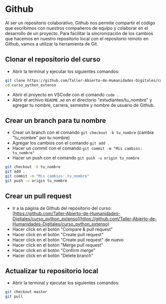 # Github

Al ser un repositorio colaborativo, Github nos permite compartir el código que escribimos con nuestros compañeros de equipo y colaborar en el desarrollo de un proyecto. Para facilitar la sincronización de los cambios que hacemos en nuestro repositorio local con el repositorio remoto en Github, vamos a utilizar la herramienta de Git.

## Clonar el repositorio del curso

* Abrir la terminal y ejecutar los siguientes comandos:

```bash
git clone https://github.com/Taller-Abierto-de-Humanidades-Digitales/curso_python_extenso.git
cd curso_python_extenso
```

* Abrir el proyecto en VSCode con el comando `code .`
* Abrir el archivo `README.md` en el directorio "estudiantes/tu_nombre" y agregar tu nombre, carrera, semestre y nombre de usuario de Github.

## Crear un branch para tu nombre

* Crear un branch con el comando `git checkout -b tu_nombre` (cambia "tu_nombre" por tu nombre)
* Agregar los cambios con el comando `git add .`
* Hacer un commit con el comando `git commit -m "Mis cambios: tu_nombre"`
* Hacer un push con el comando `git push -u origin tu_nombre`

```bash
git checkout -b tu_nombre
git add .
git commit -m "Mis cambios: tu_nombre"
git push -u origin tu_nombre
```

## Crear un pull request

* Ir a la página de Github del repositorio del curso: [https://github.com/Taller-Abierto-de-Humanidades-Digitales/curso_python_extenso](https://github.com/Taller-Abierto-de-Humanidades-Digitales/curso_python_extenso)
* Hacer click en el botón "Compare & pull request"
* Hacer click en el botón "Create pull request"
* Hacer click en el botón "Create pull request" de nuevo
* Hacer click en el botón "Merge pull request"
* Hacer click en el botón "Confirm merge"
* Hacer click en el botón "Delete branch"

## Actualizar tu repositorio local

* Abrir la terminal y ejecutar los siguientes comandos:

```bash
git checkout master
git pull
```
